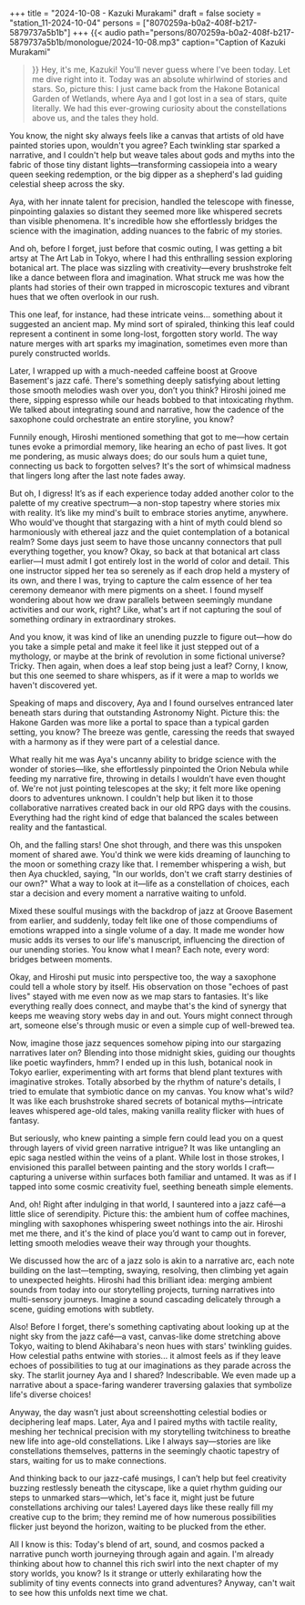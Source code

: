 +++
title = "2024-10-08 - Kazuki Murakami"
draft = false
society = "station_11-2024-10-04"
persons = ["8070259a-b0a2-408f-b217-5879737a5b1b"]
+++
{{< audio
    path="persons/8070259a-b0a2-408f-b217-5879737a5b1b/monologue/2024-10-08.mp3" 
    caption="Caption of Kazuki Murakami"
>}}
Hey, it's me, Kazuki! You'll never guess where I've been today.
Let me dive right into it. Today was an absolute whirlwind of stories and stars. So, picture this: I just came back from the Hakone Botanical Garden of Wetlands, where Aya and I got lost in a sea of stars, quite literally. We had this ever-growing curiosity about the constellations above us, and the tales they hold.

You know, the night sky always feels like a canvas that artists of old have painted stories upon, wouldn't you agree? Each twinkling star sparked a narrative, and I couldn't help but weave tales about gods and myths into the fabric of those tiny distant lights—transforming cassiopeia into a weary queen seeking redemption, or the big dipper as a shepherd's lad guiding celestial sheep across the sky.

Aya, with her innate talent for precision, handled the telescope with finesse, pinpointing galaxies so distant they seemed more like whispered secrets than visible phenomena. It's incredible how she effortlessly bridges the science with the imagination, adding nuances to the fabric of my stories.

And oh, before I forget, just before that cosmic outing, I was getting a bit artsy at The Art Lab in Tokyo, where I had this enthralling session exploring botanical art. The place was sizzling with creativity—every brushstroke felt like a dance between flora and imagination. What struck me was how the plants had stories of their own trapped in microscopic textures and vibrant hues that we often overlook in our rush.

This one leaf, for instance, had these intricate veins... something about it suggested an ancient map. My mind sort of spiraled, thinking this leaf could represent a continent in some long-lost, forgotten story world. The way nature merges with art sparks my imagination, sometimes even more than purely constructed worlds.

Later, I wrapped up with a much-needed caffeine boost at Groove Basement's jazz café. There's something deeply satisfying about letting those smooth melodies wash over you, don’t you think? Hiroshi joined me there, sipping espresso while our heads bobbed to that intoxicating rhythm. We talked about integrating sound and narrative, how the cadence of the saxophone could orchestrate an entire storyline, you know?

Funnily enough, Hiroshi mentioned something that got to me—how certain tunes evoke a primordial memory, like hearing an echo of past lives. It got me pondering, as music always does; do our souls hum a quiet tune, connecting us back to forgotten selves? It's the sort of whimsical madness that lingers long after the last note fades away.

But oh, I digress! It’s as if each experience today added another color to the palette of my creative spectrum—a non-stop tapestry where stories mix with reality. It’s like my mind's built to embrace stories anytime, anywhere. Who would've thought that stargazing with a hint of myth could blend so harmoniously with ethereal jazz and the quiet contemplation of a botanical realm? Some days just seem to have those uncanny connectors that pull everything together, you know?
 Okay, so back at that botanical art class earlier—I must admit I got entirely lost in the world of color and detail. This one instructor sipped her tea so serenely as if each drop held a mystery of its own, and there I was, trying to capture the calm essence of her tea ceremony demeanor with mere pigments on a sheet. I found myself wondering about how we draw parallels between seemingly mundane activities and our work, right? Like, what's art if not capturing the soul of something ordinary in extraordinary strokes.

And you know, it was kind of like an unending puzzle to figure out—how do you take a simple petal and make it feel like it just stepped out of a mythology, or maybe at the brink of revolution in some fictional universe? Tricky. Then again, when does a leaf stop being just a leaf? Corny, I know, but this one seemed to share whispers, as if it were a map to worlds we haven't discovered yet.

Speaking of maps and discovery, Aya and I found ourselves entranced later beneath stars during that outstanding Astronomy Night. Picture this: the Hakone Garden was more like a portal to space than a typical garden setting, you know? The breeze was gentle, caressing the reeds that swayed with a harmony as if they were part of a celestial dance.

What really hit me was Aya's uncanny ability to bridge science with the wonder of stories—like, she effortlessly pinpointed the Orion Nebula while feeding my narrative fire, throwing in details I wouldn’t have even thought of. We're not just pointing telescopes at the sky; it felt more like opening doors to adventures unknown. I couldn't help but liken it to those collaborative narratives created back in our old RPG days with the cousins. Everything had the right kind of edge that balanced the scales between reality and the fantastical.

Oh, and the falling stars! One shot through, and there was this unspoken moment of shared awe. You'd think we were kids dreaming of launching to the moon or something crazy like that. I remember whispering a wish, but then Aya chuckled, saying, "In our worlds, don't we craft starry destinies of our own?" What a way to look at it—life as a constellation of choices, each star a decision and every moment a narrative waiting to unfold.

Mixed these soulful musings with the backdrop of jazz at Groove Basement from earlier, and suddenly, today felt like one of those compendiums of emotions wrapped into a single volume of a day. It made me wonder how music adds its verses to our life's manuscript, influencing the direction of our unending stories. You know what I mean? Each note, every word: bridges between moments. 

Okay, and Hiroshi put music into perspective too, the way a saxophone could tell a whole story by itself. His observation on those "echoes of past lives" stayed with me even now as we map stars to fantasies. It's like everything really does connect, and maybe that's the kind of synergy that keeps me weaving story webs day in and out. Yours might connect through art, someone else's through music or even a simple cup of well-brewed tea.

Now, imagine those jazz sequences somehow piping into our stargazing narratives later on? Blending into those midnight skies, guiding our thoughts like poetic wayfinders, hmm?
I ended up in this lush, botanical nook in Tokyo earlier, experimenting with art forms that blend plant textures with imaginative strokes. Totally absorbed by the rhythm of nature's details, I tried to emulate that symbiotic dance on my canvas. You know what's wild? It was like each brushstroke shared secrets of botanical myths—intricate leaves whispered age-old tales, making vanilla reality flicker with hues of fantasy. 

But seriously, who knew painting a simple fern could lead you on a quest through layers of vivid green narrative intrigue? It was like untangling an epic saga nestled within the veins of a plant. While lost in those strokes, I envisioned this parallel between painting and the story worlds I craft—capturing a universe within surfaces both familiar and untamed. It was as if I tapped into some cosmic creativity fuel, seething beneath simple elements.

And, oh! Right after indulging in that world, I sauntered into a jazz café—a little slice of serendipity. Picture this: the ambient hum of coffee machines, mingling with saxophones whispering sweet nothings into the air. Hiroshi met me there, and it's the kind of place you’d want to camp out in forever, letting smooth melodies weave their way through your thoughts. 

We discussed how the arc of a jazz solo is akin to a narrative arc, each note building on the last—tempting, swaying, resolving, then climbing yet again to unexpected heights. Hiroshi had this brilliant idea: merging ambient sounds from today into our storytelling projects, turning narratives into multi-sensory journeys. Imagine a sound cascading delicately through a scene, guiding emotions with subtlety. 

Also! Before I forget, there's something captivating about looking up at the night sky from the jazz café—a vast, canvas-like dome stretching above Tokyo, waiting to blend Akihabara's neon hues with stars' twinkling guides. How celestial paths entwine with stories... it almost feels as if they leave echoes of possibilities to tug at our imaginations as they parade across the sky. The starlit journey Aya and I shared? Indescribable. We even made up a narrative about a space-faring wanderer traversing galaxies that symbolize life's diverse choices! 

Anyway, the day wasn’t just about screenshotting celestial bodies or deciphering leaf maps. Later, Aya and I paired myths with tactile reality, meshing her technical precision with my storytelling twitchiness to breathe new life into age-old constellations. Like I always say—stories are like constellations themselves, patterns in the seemingly chaotic tapestry of stars, waiting for us to make connections.

And thinking back to our jazz-café musings, I can’t help but feel creativity buzzing restlessly beneath the cityscape, like a quiet rhythm guiding our steps to unmarked stars—which, let's face it, might just be future constellations archiving our tales! Layered days like these really fill my creative cup to the brim; they remind me of how numerous possibilities flicker just beyond the horizon, waiting to be plucked from the ether. 

All I know is this: Today's blend of art, sound, and cosmos packed a narrative punch worth journeying through again and again. I'm already thinking about how to channel this rich swirl into the next chapter of my story worlds, you know? Is it strange or utterly exhilarating how the sublimity of tiny events connects into grand adventures?
Anyway, can't wait to see how this unfolds next time we chat.

